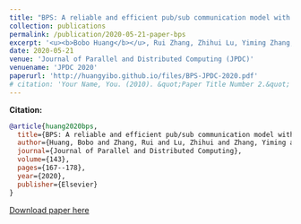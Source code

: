 ```yaml
---
title: "BPS: A reliable and efficient pub/sub communication model with blockchain-enhanced paradigm in multi-tenant edge cloud"
collection: publications
permalink: /publication/2020-05-21-paper-bps
excerpt: '<u><b>Bobo Huang</b></u>, Rui Zhang, Zhihui Lu, Yiming Zhang, Jie Wu, Lu Zhan, Patrick CK Hung'
date: 2020-05-21
venue: 'Journal of Parallel and Distributed Computing (JPDC)'
venuename: 'JPDC 2020'
paperurl: 'http://huangyibo.github.io/files/BPS-JPDC-2020.pdf'
# citation: 'Your Name, You. (2010). &quot;Paper Title Number 2.&quot; <i>Journal 1</i>. 1(2).'
---
```



**Citation:**

```bib
@article{huang2020bps,
  title={BPS: A reliable and efficient pub/sub communication model with blockchain-enhanced paradigm in multi-tenant edge cloud},
  author={Huang, Bobo and Zhang, Rui and Lu, Zhihui and Zhang, Yiming and Wu, Jie and Zhan, Lu and Hung, Patrick CK},
  journal={Journal of Parallel and Distributed Computing},
  volume={143},
  pages={167--178},
  year={2020},
  publisher={Elsevier}
}
```


[Download paper here](http://huangyibo.github.io/files/BPS-JPDC-2020.pdf)
